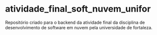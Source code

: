 # atividade_final_soft_nuvem_unifor
Repositório criado para o backend da atividade final da disciplina de desenvolvimento de software em nuvem pela universidade de fortaleza.
